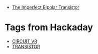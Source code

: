 
* [The Imperfect Bipolar Transistor](https://hackaday.com/2021/04/16/the-imperfect-bipolar-transistor/)




# Tags from Hackaday
* [CIRCUIT VR](https://hackaday.com/tag/circuit-vr/)
* [TRANSISTOR](https://hackaday.com/tag/transistor/)
